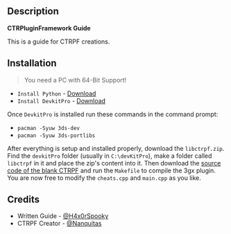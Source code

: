 ## Description
**CTRPluginFramework Guide**

This is a guide for CTRPF creations.

## Installation
> You need a PC with 64-Bit Support!

* `Install Python` - [Download](https://www.python.org/downloads/)
* `Install DevkitPro` - [Download](https://github.com/devkitPro/installer/releases)

Once `DevkitPro` is installed run these commands in the command prompt:
* `pacman -Syuw 3ds-dev`
* `pacman -Syuw 3ds-portlibs`

After everything is setup and installed properly, download the `libctrpf.zip`. Find the `devkitPro` folder (usually in `C:\devKitPro`), make a folder called `libctrpf` in it and place the zip's content into it. Then download the [source code of the blank CTRPF](https://github.com/mariohackandglitch/CTRPluginFramework-BlankTemplate) and run the `Makefile` to compile the 3gx plugin. You are now free to modify the `cheats.cpp` and `main.cpp` as you like.

## Credits

* Written Guide - [@H4x0rSpooky](https://www.youtube.com/channel/UC-SFdCwwq3H1wJNKCsKMGPw)
* CTRPF Creator - [@Nanquitas](https://github.com/Nanquitas)
